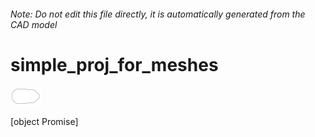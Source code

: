 ###### Note: Do not edit this file directly, it is automatically generated from the CAD model

# simple_proj_for_meshes

![](/project.svg)

[object Promise]


